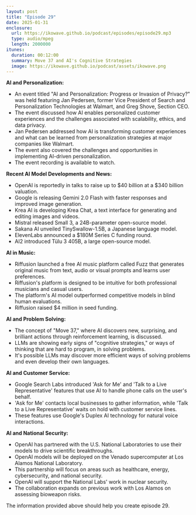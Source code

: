 ```yaml
---
layout: post
title: "Episode 29"
date: 2025-01-31
enclosure:
  url: https://ikowave.github.io/podcast/episodes/episode29.mp3
  type: audio/mpeg
  length: 2000000
itunes:
  duration: 00:12:00
  summary: Move 37 and AI's Cognitive Strategies
  image: https://ikowave.github.io/podcast/assets/ikowave.png
---
```

**AI and Personalization:**

*   An event titled "AI and Personalization: Progress or Invasion of Privacy?" was held featuring Jan Pedersen, former Vice President of Search and Personalization Technologies at Walmart, and Greg Shove, Section CEO.
*   The event discussed how AI enables personalized customer experiences and the challenges associated with scalability, ethics, and data privacy.
*   Jan Pedersen addressed how AI is transforming customer experiences and what can be learned from personalization strategies at major companies like Walmart.
*   The event also covered the challenges and opportunities in implementing AI-driven personalization.
*   The event recording is available to watch.

**Recent AI Model Developments and News:**

*   OpenAI is reportedly in talks to raise up to $40 billion at a $340 billion valuation.
*   Google is releasing Gemini 2.0 Flash with faster responses and improved image generation.
*   Krea AI is developing Krea Chat, a text interface for generating and editing images and videos.
*   Mistral released Small 3, a 24B-parameter open-source model.
*   Sakana AI unveiled TinySwallow-1.5B, a Japanese language model.
*   ElevenLabs announced a $180M Series C funding round.
*   AI2 introduced Tülu 3 405B, a large open-source model.

**AI in Music:**

*   Riffusion launched a free AI music platform called Fuzz that generates original music from text, audio or visual prompts and learns user preferences.
*   Riffusion's platform is designed to be intuitive for both professional musicians and casual users.
*   The platform's AI model outperformed competitive models in blind human evaluations.
*   Riffusion raised $4 million in seed funding.

**AI and Problem Solving:**

*   The concept of "Move 37," where AI discovers new, surprising, and brilliant actions through reinforcement learning, is discussed.
*  LLMs are showing early signs of "cognitive strategies," or ways of thinking that are hard to program, in solving problems.
*   It's possible LLMs may discover more efficient ways of solving problems and even develop their own languages.

**AI and Customer Service:**

*   Google Search Labs introduced 'Ask for Me' and 'Talk to a Live Representative' features that use AI to handle phone calls on the user's behalf.
*   'Ask for Me' contacts local businesses to gather information, while 'Talk to a Live Representative' waits on hold with customer service lines.
*  These features use Google's Duplex AI technology for natural voice interactions.

**AI and National Security:**

*   OpenAI has partnered with the U.S. National Laboratories to use their models to drive scientific breakthroughs.
*   OpenAI models will be deployed on the Venado supercomputer at Los Alamos National Laboratory.
*   This partnership will focus on areas such as healthcare, energy, cybersecurity, and national security.
*   OpenAI will support the National Labs' work in nuclear security.
*   The collaboration expands on previous work with Los Alamos on assessing bioweapon risks.

The information provided above should help you create episode 29.
